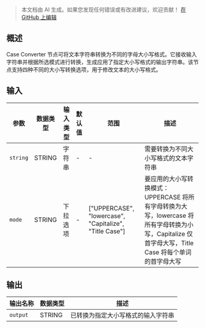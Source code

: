 > 本文档由 AI 生成。如果您发现任何错误或有改进建议，欢迎贡献！ [在 GitHub 上编辑](https://github.com/Comfy-Org/embedded-docs/blob/main/comfyui_embedded_docs/docs/CaseConverter/zh.md)

## 概述

Case Converter 节点可将文本字符串转换为不同的字母大小写格式。它接收输入字符串并根据所选模式进行转换，生成应用了指定大小写格式的输出字符串。该节点支持四种不同的大小写转换选项，用于修改文本的大小写格式。

## 输入

| 参数 | 数据类型 | 输入类型 | 默认值 | 范围 | 描述 |
|-----------|-----------|------------|---------|-------|-------------|
| `string` | STRING | 字符串 | - | - | 需要转换为不同大小写格式的文本字符串 |
| `mode` | STRING | 下拉选项 | - | ["UPPERCASE", "lowercase", "Capitalize", "Title Case"] | 要应用的大小写转换模式：UPPERCASE 将所有字母转换为大写，lowercase 将所有字母转换为小写，Capitalize 仅首字母大写，Title Case 将每个单词的首字母大写 |

## 输出

| 输出名称 | 数据类型 | 描述 |
|-------------|-----------|-------------|
| `output` | STRING | 已转换为指定大小写格式的输入字符串 |
